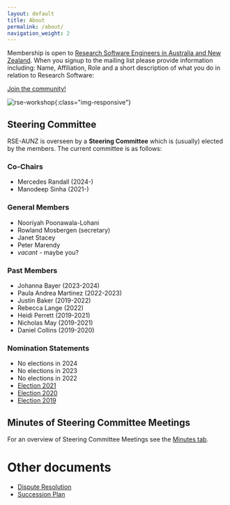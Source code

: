 ```yaml
---
layout: default
title: About
permalink: /about/
navigation_weight: 2
---
```


Membership is open to [Research Software Engineers in Australia and New Zealand](https://rse-aunz.github.io/). When you signup to the mailing list please provide information including: Name, Affiliation, Role and a short description of what you do in relation to Research Software:

<a class="rse rse-join" href="{{ site.sign_up }}">Join the community!</a>

![rse-workshop](/assets/RSE-Members-2024-07-04.png){:class="img-responsive"}

## Steering Committee

RSE-AUNZ is overseen by a __Steering Committee__ which is (usually) elected by the members.
The current committee is as follows:

### Co-Chairs
- Mercedes Randall (2024-)
- Manodeep Sinha (2021-)

### General Members
- Nooriyah Poonawala-Lohani
- Rowland Mosbergen (secretary)
- Janet Stacey
- Peter Marendy
- *vacant* - maybe you?

### Past Members
- Johanna Bayer (2023-2024)
- Paula Andrea Martinez (2022-2023)
- Justin Baker (2019-2022)
- Rebecca Lange (2022)
- Heidi Perrett (2019-2021)
- Nicholas May (2019-2021)
- Daniel Collins (2019-2020)


### Nomination Statements
- No elections in 2024
- No elections in 2023
- No elections in 2022
- [Election 2021](https://github.com/rse-aunz/organisation/blob/master/Elections/2021/nominations.md)
- [Election 2020](https://github.com/rse-aunz/organisation/blob/master/Elections/2020/nominations.md)
- [Election 2019](https://github.com/rse-aunz/organisation/blob/master/Elections/2019/nominations.md)


## Minutes of Steering Committee Meetings

For an overview of Steering Committee Meetings see the [Minutes tab](/minutes/).

# Other documents

- [Dispute Resolution](/assets/RSE-AUNZ_Dispute_Resolution.pdf)
- [Succession Plan](/assets/RSE-AUNZ_Steering_Committee_Succession_Plan.pdf)

